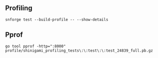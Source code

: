 ## Profiling
 ```
 snforge test --build-profile -- --show-details
 ```

## Pprof
```
go tool pprof -http=":8000" profile/shinigami_profiling_tests\:\:test\:\:test_24839_full.pb.gz
```

